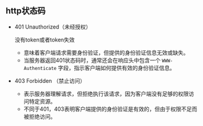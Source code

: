 ## http状态码

- 401 Unauthorized（未经授权）

    没有token或者token失效

  - 意味着客户端请求需要身份验证，但提供的身份验证信息无效或缺失。
  - 当服务器返回401状态码时，通常还会在响应头中包含一个 `WWW-Authenticate` 字段，指示客户端如何提供有效的身份验证信息。

- 403 Forbidden （禁止访问）

  - 表示服务器理解请求，但拒绝执行该请求，因为客户端没有足够的权限访问特定资源。
  - 不同于401，403表明客户端提供的身份验证是有效的，但由于权限不足而被拒绝访问。